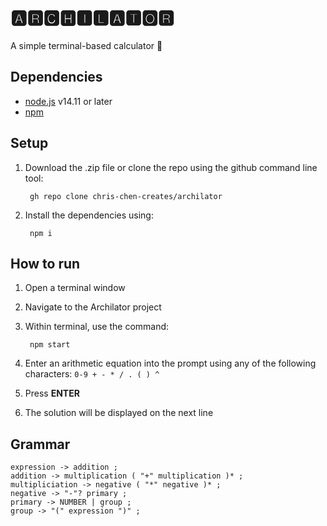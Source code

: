 # 🅰🆁🅲🅷🅸🅻🅰🆃🅾🆁

A simple terminal-based calculator 🧮

## Dependencies
  - [node.js](nodejs.org) v14.11 or later
  - [npm](https://www.npmjs.com/)

## Setup  
1. Download the .zip file or clone the repo using the github command line tool:
      
        gh repo clone chris-chen-creates/archilator
2. Install the dependencies using:
   
        npm i

## How to run
1. Open a terminal window
2. Navigate to the Archilator project
3. Within terminal, use the command:
   
        npm start 
4. Enter an arithmetic equation into the prompt using any of the following characters: `0-9 + - * / . ( ) ^`
5. Press **ENTER**
6. The solution will be displayed on the next line

## Grammar

```
expression -> addition ;
addition -> multiplication ( "+" multiplication )* ;
multipliciation -> negative ( "*" negative )* ;
negative -> "-"? primary ;
primary -> NUMBER | group ;
group -> "(" expression ")" ;
```
